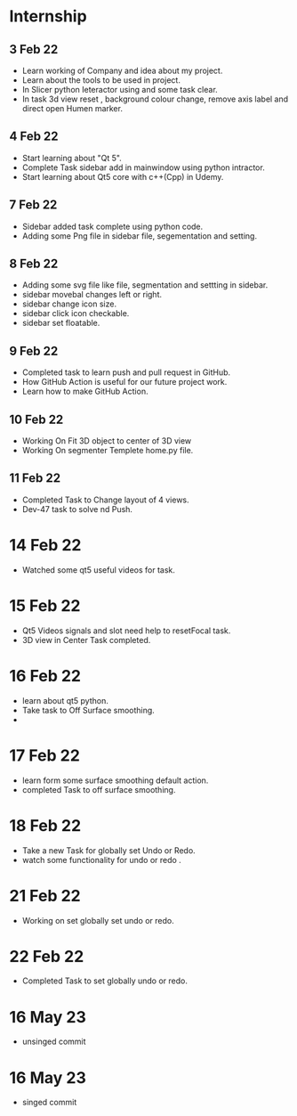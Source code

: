 # Internship

## 3 Feb 22
- Learn working of Company and idea about my project.
- Learn about the tools to be used in project.
- In Slicer python Ieteractor using and some task clear.
- In task 3d view reset , background colour change, remove axis label and direct open Humen marker.
  
## 4 Feb 22
- Start learning about "Qt 5".
- Complete Task sidebar add in mainwindow using python intractor.
- Start learning about Qt5 core with c++(Cpp) in Udemy.

## 7 Feb 22
- Sidebar added task complete using python code.
- Adding some Png file in sidebar file, segementation and setting.
  
## 8 Feb 22
- Adding some svg file like file, segmentation and settting in sidebar.
- sidebar movebal changes left or right.
- sidebar change icon size.
- sidebar click icon checkable.
- sidebar set floatable.
  
## 9 Feb 22
- Completed task to learn push and pull request in GitHub.
- How GitHub Action is useful for our future project work.
- Learn how to make GitHub Action.

## 10 Feb 22
- Working On Fit 3D object to center of 3D view
- Working On segmenter Templete home.py file.

## 11 Feb 22
- Completed Task to Change layout of 4 views.
- Dev-47 task to solve nd Push.

# 14 Feb 22
- Watched some qt5 useful videos for task.

# 15 Feb 22
- Qt5 Videos signals and slot need help to resetFocal task.
- 3D view in Center Task completed.

# 16 Feb 22
- learn about qt5 python.
- Take task to Off Surface smoothing.
-
# 17 Feb 22
- learn form some surface smoothing default action.
- completed Task to off surface smoothing.
# 18 Feb 22
- Take a new Task for globally set Undo or Redo.
- watch some functionality for undo or redo .

# 21 Feb 22
- Working on set globally set undo or redo.

# 22 Feb 22
- Completed Task to set globally undo or redo.

# 16 May 23
- unsinged commit

# 16 May 23
- singed commit

